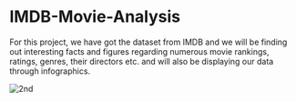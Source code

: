 # IMDB-Movie-Analysis
For this project, we have got the dataset from IMDB and we will be finding out interesting facts and figures regarding numerous movie rankings, ratings, genres,  their directors etc. and will also be  displaying our data through infographics.

![2nd](https://github.com/yash-sangwan/IMDB-Movie-Analysis/assets/149103017/b1981e1e-79c8-4320-a1c7-237f6d413941)
